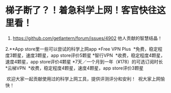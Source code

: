 # 梯子断了？！着急科学上网！客官快往这里看！

1. https://github.com/getlantern/forum/issues/4902
他人贡献的智慧结晶！

2.**App store里一些可以尝试的科学上网app
 *Free VPN Plus
  *免费，稳定程度3颗星，速度3颗星，app store评价5颗星
 *智行VPN
  *收费，稳定程度4颗星，速度4颗星，app store评价4颗星
  *7天／一个月到一年（¥178）的可选订阅时长
 *云梯VPN
  *收费，稳定程度4颗星，速度4颗星，app store评价3颗星
  
  
  欢迎大家一起贡献使用过的科学上网工具，提供评测评分和安利！
  祝大家上网愉快！

